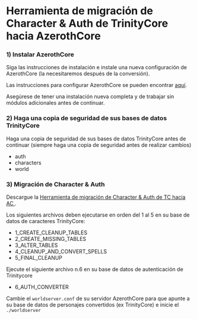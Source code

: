 ﻿# Herramienta de migración de Character & Auth de TrinityCore hacia AzerothCore 

### 1) Instalar AzerothCore 

Siga las instrucciones de instalación e instale una nueva configuración de AzerothCore (la necesitaremos después de la conversión).

Las instrucciones para configurar AzerothCore se pueden encontrar [aquí](http://www.azerothcore.org/wiki/Installation).

Asegúrese de tener una instalación nueva completa y de trabajar sin módulos adicionales antes de continuar. 

### 2) Haga una copia de seguridad de sus bases de datos TrinityCore

Haga una copia de seguridad de sus bases de datos TrinityCore antes de continuar (siempre haga una copia de seguridad antes de realizar cambios)
- auth
- characters
- world

### 3) Migración de Character & Auth

Descargue la [Herramienta de migración de Character & Auth de TC hacia AC ](https://github.com/azerothcore/tool-tc-migration).

Los siguientes archivos deben ejecutarse en orden del 1 al 5 en su base de datos de caracteres TrinityCore:

- 1_CREATE_CLEANUP_TABLES
- 2_CREATE_MISSING_TABLES
- 3_ALTER_TABLES
- 4_CLEANUP_AND_CONVERT_SPELLS
- 5_FINAL_CLEANUP

Ejecute el siguiente archivo n.6 en su base de datos de autenticación de Trinitycore

- 6_AUTH_CONVERTER

Cambie el `worldserver.conf` de su servidor AzerothCore para que apunte a su base de datos de personajes convertidos (ex TrinityCore) e inicie el `./worldserver`


